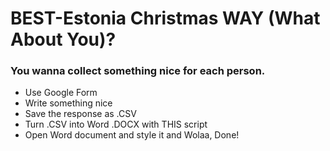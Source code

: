 # BEST-Estonia Christmas WAY (What About You)?

### You wanna collect something nice for each person.
- Use Google Form
- Write something nice
- Save the response as .CSV
- Turn .CSV into Word .DOCX with THIS script
- Open Word document and style it and Wolaa, Done!
